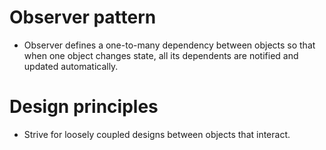 # Observer pattern

* Observer defines a one-to-many dependency between objects 
so that when one object changes state, all its dependents are notified and updated automatically.

# Design principles

* Strive for loosely coupled designs between objects that interact.